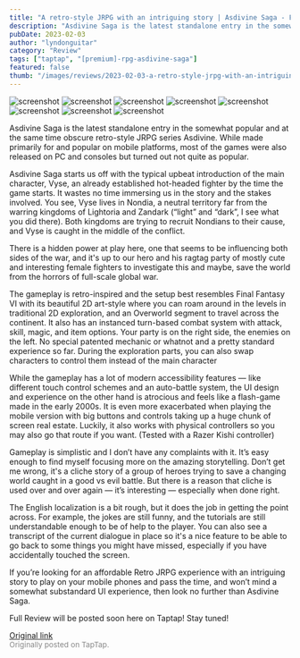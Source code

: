 ```yaml
---
title: "A retro-style JRPG with an intriguing story | Asdivine Saga - First Impressions"
description: "Asdivine Saga is the latest standalone entry in the somewhat popular and at the same time obscure retro-style JRPG series Asdivine. While made primarily for and popular on mobile platforms, most of the games were also released on PC and consoles but turned out not quite as popular."
pubDate: 2023-02-03
author: "lyndonguitar"
category: "Review"
tags: ["taptap", "[premium]-rpg-asdivine-saga"]
featured: false
thumb: "/images/reviews/2023-02-03-a-retro-style-jrpg-with-an-intriguing-story--asdivine-saga---first-impressions-0.avif"
---
```


<div class="gallery">
  <img src="/images/reviews/2023-02-03-a-retro-style-jrpg-with-an-intriguing-story--asdivine-saga---first-impressions-0.avif" alt="screenshot" />
  <img src="/images/reviews/2023-02-03-a-retro-style-jrpg-with-an-intriguing-story--asdivine-saga---first-impressions-1.avif" alt="screenshot" />
  <img src="/images/reviews/2023-02-03-a-retro-style-jrpg-with-an-intriguing-story--asdivine-saga---first-impressions-2.avif" alt="screenshot" />
  <img src="/images/reviews/2023-02-03-a-retro-style-jrpg-with-an-intriguing-story--asdivine-saga---first-impressions-3.avif" alt="screenshot" />
  <img src="/images/reviews/2023-02-03-a-retro-style-jrpg-with-an-intriguing-story--asdivine-saga---first-impressions-4.avif" alt="screenshot" />
  <img src="/images/reviews/2023-02-03-a-retro-style-jrpg-with-an-intriguing-story--asdivine-saga---first-impressions-5.avif" alt="screenshot" />
  <img src="/images/reviews/2023-02-03-a-retro-style-jrpg-with-an-intriguing-story--asdivine-saga---first-impressions-6.avif" alt="screenshot" />
  <img src="/images/reviews/2023-02-03-a-retro-style-jrpg-with-an-intriguing-story--asdivine-saga---first-impressions-7.avif" alt="screenshot" />
</div>

Asdivine Saga is the latest standalone entry in the somewhat popular and at the same time obscure retro-style JRPG series Asdivine. While made primarily for and popular on mobile platforms, most of the games were also released on PC and consoles but turned out not quite as popular.

Asdivine Saga starts us off with the typical upbeat introduction of the main character, Vyse, an already established hot-headed fighter by the time the game starts. It wastes no time immersing us in the story and the stakes involved. You see, Vyse lives in Nondia, a neutral territory far from the warring kingdoms of Lightoria and Zandark (“light” and “dark”, I see what you did there). Both kingdoms are trying to recruit Nondians to their cause, and Vyse is caught in the middle of the conflict.

There is a hidden power at play here, one that seems to be influencing both sides of the war, and it's up to our hero and his ragtag party of mostly cute and interesting female fighters to investigate this and maybe, save the world from the horrors of full-scale global war.

The gameplay is retro-inspired and the setup best resembles Final Fantasy VI with its beautiful 2D art-style where you can roam around in the levels in traditional 2D exploration, and an Overworld segment to travel across the continent. It also has an instanced turn-based combat system with attack, skill, magic, and item options. Your party is on the right side, the enemies on the left. No special patented mechanic or whatnot and a pretty standard experience so far. During the exploration parts, you can also swap characters to control them instead of the main character

While the gameplay has a lot of modern accessibility features — like different touch control schemes and an auto-battle system, the UI design and experience on the other hand is atrocious and feels like a flash-game made in the early 2000s. It is even more exacerbated when playing the mobile version with big buttons and controls taking up a huge chunk of screen real estate. Luckily, it also works with physical controllers so you may also go that route if you want. (Tested with a Razer Kishi controller)

Gameplay is simplistic and I don’t have any complaints with it. It’s easy enough to find myself focusing more on the amazing storytelling. Don’t get me wrong, it's a cliche story of a group of heroes trying to save a changing world caught in a good vs evil battle. But there is a reason that cliche is used over and over again — it’s interesting — especially when done right.

The English localization is a bit rough, but it does the job in getting the point across. For example, the jokes are still funny, and the tutorials are still understandable enough to be of help to the player. You can also see a transcript of the current dialogue in place so it's a nice feature to be able to go back to some things you might have missed, especially if you have accidentally touched the screen.

If you’re looking for an affordable Retro JRPG experience with an intriguing story to play on your mobile phones and pass the time, and won’t mind a somewhat substandard UI experience, then look no further than Asdivine Saga.

Full Review will be posted soon here on Taptap! Stay tuned!

[Original link](https://www.taptap.io/post/4423752)<br><span style="font-size: 0.95em; color: #888;">Originally posted on TapTap.</span>
